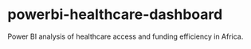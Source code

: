# powerbi-healthcare-dashboard
Power BI analysis of healthcare access and funding efficiency in Africa.
